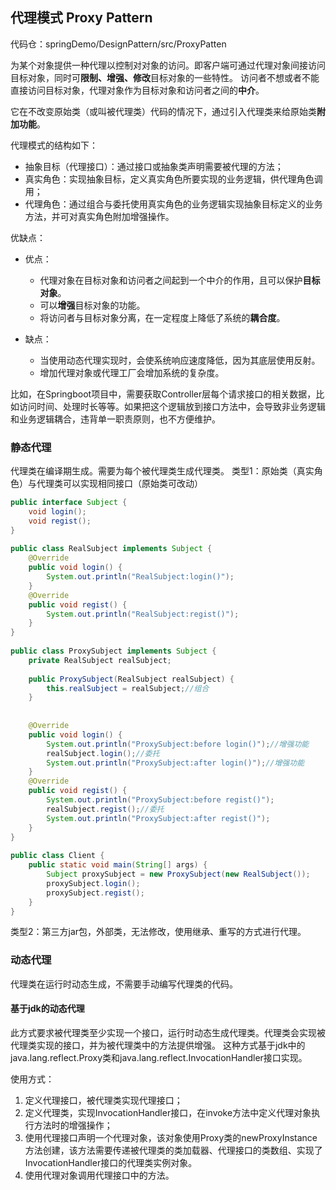 ## 代理模式 Proxy Pattern
代码仓：springDemo/DesignPattern/src/ProxyPatten

为某个对象提供一种代理以控制对对象的访问。即客户端可通过代理对象间接访问目标对象，同时可**限制、增强、修改**目标对象的一些特性。
访问者不想或者不能直接访问目标对象，代理对象作为目标对象和访问者之间的**中介**。

它在不改变原始类（或叫被代理类）代码的情况下，通过引入代理类来给原始类**附加功能**。

代理模式的结构如下：
- 抽象目标（代理接口）：通过接口或抽象类声明需要被代理的方法；
- 真实角色：实现抽象目标，定义真实角色所要实现的业务逻辑，供代理角色调用；
- 代理角色：通过组合与委托使用真实角色的业务逻辑实现抽象目标定义的业务方法，并可对真实角色附加增强操作。

优缺点：

- 优点：
    - 代理对象在目标对象和访问者之间起到一个中介的作用，且可以保护**目标对象**。
    - 可以**增强**目标对象的功能。
    - 将访问者与目标对象分离，在一定程度上降低了系统的**耦合度**。

- 缺点：
    - 当使用动态代理实现时，会使系统响应速度降低，因为其底层使用反射。
    - 增加代理对象或代理工厂会增加系统的复杂度。



比如，在Springboot项目中，需要获取Controller层每个请求接口的相关数据，比如访问时间、处理时长等等。如果把这个逻辑放到接口方法中，会导致非业务逻辑和业务逻辑耦合，违背单一职责原则，也不方便维护。
### 静态代理
代理类在编译期生成。需要为每个被代理类生成代理类。
类型1：原始类（真实角色）与代理类可以实现相同接口（原始类可改动）
```java
public interface Subject {
    void login();
    void regist();
}
 
public class RealSubject implements Subject {
    @Override
    public void login() {
        System.out.println("RealSubject:login()");
    }
	@Override
    public void regist() {
        System.out.println("RealSubject:regist()");
    }
}
 
public class ProxySubject implements Subject {
    private RealSubject realSubject;
 
    public ProxySubject(RealSubject realSubject) {
        this.realSubject = realSubject;//组合
    }
    
 
    @Override
    public void login() {
        System.out.println("ProxySubject:before login()");//增强功能
        realSubject.login();//委托
        System.out.println("ProxySubject:after login()");//增强功能
    }
	@Override
    public void regist() {
        System.out.println("ProxySubject:before regist()");
        realSubject.regist();//委托
        System.out.println("ProxySubject:after regist()");
    }
}
 
public class Client {
    public static void main(String[] args) {
        Subject proxySubject = new ProxySubject(new RealSubject());
        proxySubject.login();
        proxySubject.regist();
    }
}
```
类型2：第三方jar包，外部类，无法修改，使用继承、重写的方式进行代理。

### 动态代理
代理类在运行时动态生成，不需要手动编写代理类的代码。
#### 基于jdk的动态代理
此方式要求被代理类至少实现一个接口，运行时动态生成代理类。代理类会实现被代理类实现的接口，并为被代理类中的方法提供增强。
这种方式基于jdk中的java.lang.reflect.Proxy类和java.lang.reflect.InvocationHandler接口实现。

使用方式：
1. 定义代理接口，被代理类实现代理接口；
2. 定义代理类，实现InvocationHandler接口，在invoke方法中定义代理对象执行方法时的增强操作；
3. 使用代理接口声明一个代理对象，该对象使用Proxy类的newProxyInstance方法创建，该方法需要传递被代理类的类加载器、代理接口的类数组、实现了InvocationHandler接口的代理类实例对象。
4. 使用代理对象调用代理接口中的方法。



